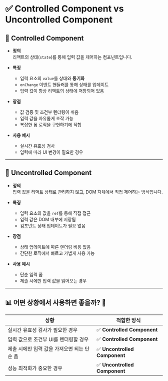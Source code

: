 # ✅ Controlled Component vs Uncontrolled Component

## 📌 Controlled Component

- **정의**  
  리액트의 상태(`state`)를 통해 입력 값을 제어하는 컴포넌트입니다.

- **특징**
  - 입력 요소의 `value`를 상태와 **동기화**
  - `onChange` 이벤트 핸들러를 통해 상태를 업데이트
  - 입력 값이 항상 리액트의 상태에 저장되어 있음

- **장점**
  - 값 검증 및 조건부 렌더링이 쉬움
  - 입력 값을 자유롭게 조작 가능
  - 복잡한 폼 로직을 구현하기에 적합

- **사용 예시**
  - 실시간 유효성 검사
  - 입력에 따라 UI 변경이 필요한 경우

---

## 📌 Uncontrolled Component

- **정의**  
  입력 값을 리액트 상태로 관리하지 않고, DOM 자체에서 직접 제어하는 방식입니다.

- **특징**
  - 입력 요소의 값을 `ref`를 통해 직접 접근
  - 입력 값은 DOM 내부에 저장됨
  - 컴포넌트 상태 업데이트가 필요 없음

- **장점**
  - 상태 업데이트에 따른 렌더링 비용 없음
  - 간단한 로직에서 빠르고 가볍게 사용 가능

- **사용 예시**
  - 단순 입력 폼
  - 제출 시에만 입력 값을 읽어오는 경우

---

## 📊 어떤 상황에서 사용하면 좋을까? 🤔

| 상황 | 적합한 방식 |
|------|-------------|
| 실시간 유효성 검사가 필요한 경우 | ✅ **Controlled Component** |
| 입력 값으로 조건부 UI를 렌더링할 경우 | ✅ **Controlled Component** |
| 제출 시에만 입력 값을 가져오면 되는 단순 폼 | ✅ **Uncontrolled Component** |
| 성능 최적화가 중요한 경우 | ✅ **Uncontrolled Component** |
